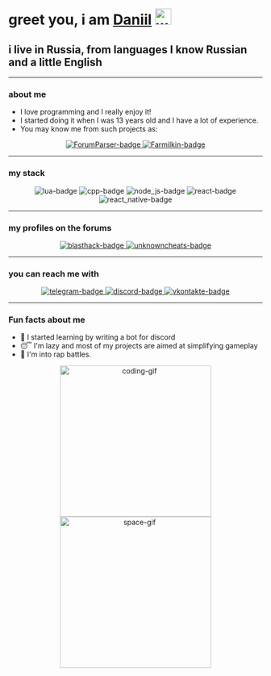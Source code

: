 # greet you, i am [Daniil](https://vk.com/id632239559) <img src="https://github.com/blackcater/blackcater/raw/main/images/Hi.gif" height="32px" alt="wave-emoji">

## i live in Russia, from languages I know Russian and a little English

---

### about me
- I love programming and I really enjoy it!
- I started doing it when I was 13 years old and I have a lot of experience.
- You may know me from such projects as:

<div align="center">
    <a href="https://vk.com/arp_forum_parser">
        <img src="https://img.shields.io/badge/ForumParser-000000.svg?style=for-the-badge" alt="ForumParser-badge">
    </a>
    <a href="#">
        <img src="https://img.shields.io/badge/Farmilkin-000000.svg?style=for-the-badge" alt="Farmilkin-badge">
    </a>
</div>

---

### my stack
<div align="center">
    <img src="https://img.shields.io/badge/lua-%232C2D72.svg?style=for-the-badge&logo=lua&logoColor=white" alt="lua-badge">
    <img src="https://img.shields.io/badge/c++-%2300599C.svg?style=for-the-badge&logo=c%2B%2B&logoColor=white" alt="cpp-badge">
    <img src="https://img.shields.io/badge/node.js-6DA55F?style=for-the-badge&logo=node.js&logoColor=white" alt="node_js-badge">
    <img src="https://img.shields.io/badge/react-%2320232a.svg?style=for-the-badge&logo=react&logoColor=%2361DAFB" alt="react-badge">
    <img src="https://img.shields.io/badge/react_native-%2320232a.svg?style=for-the-badge&logo=react&logoColor=%2361DAFB" alt="react_native-badge">
</div>

---

### my profiles on the forums
<div align="center">
    <a href="https://www.blast.hk/members/458823/">
        <img src="https://img.shields.io/badge/blasthack-%2300599C.svg?style=for-the-badge&logo=codeforces&logoColor=white" alt="blasthack-badge">
    </a>
    <a href="https://www.unknowncheats.me/forum/members/6205766.html">
        <img src="https://img.shields.io/badge/unknowncheats-28242c.svg?style=for-the-badge&logo=codeforces&logoColor=white" alt="unknowncheats-badge">
    </a>
</div>

---

### you can reach me with
<div align="center">
    <a href="https://t.me/dgsrsv">
        <img src="https://img.shields.io/badge/Telegram-2CA5E0?style=for-the-badge&logo=telegram&logoColor=white" alt="telegram-badge">
    </a>
    <a href="https://discord.gg/bCy2zGdNyY">
        <img src="https://img.shields.io/badge/Discord-%235865F2.svg?style=for-the-badge&logo=discord&logoColor=white" alt="discord-badge">
    </a>
    <a href="https://vk.com/id632239559">
        <img src="https://img.shields.io/badge/ВКонтакте-0775f9?style=for-the-badge" alt="vkontakte-badge">
    </a>
</div>

---

### Fun facts about me
- 🤖 I started learning by writing a bot for discord
- 😴 I'm lazy and most of my projects are aimed at simplifying gameplay
- 🎤 I'm into rap battles.

<div align="center">
    <img src="https://media.giphy.com/media/LmNwrBhejkK9EFP504/giphy.gif" width="300px" alt="coding-gif">
    <img src="https://media.giphy.com/media/26tn33aiTi1jkl6H6/giphy.gif" width="300px" alt="space-gif">
</div>
